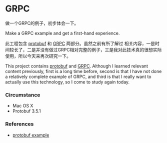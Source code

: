 # GRPC
做一个GRPC的例子，初步体会一下。

Make a GRPC example and get a first-hand experience. 

此工程包含 [protobuf](https://developers.google.com/protocol-buffers/) 和 [GRPC](https://grpc.io/) 两部分。虽然之前有所了解过
相关内容，一是时间较长了，二是并没有做过GRPC相对完整的例子，三是我对此技术真的很想实际使用，所以今天来再次研究一下。

This project contains [protobuf](https://developers.google.com/protocol-buffers/) and [GRPC](https://grpc.io/). 
Although I learned relevant content previously, first is a long time before, second is that I have not done a relatively 
complete example of GRPC, and third is that I really want to actually use this technology, so I come to study again today.

### Circumstance
- Mac OS X
- Protobuf 3.5.1

### References
- [protobuf example](https://github.com/google/protobuf/tree/master/examples)